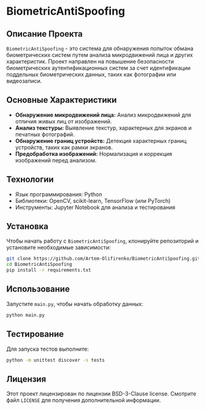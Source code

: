 # BiometricAntiSpoofing

## Описание Проекта

`BiometricAntiSpoofing` - это система для обнаружения попыток обмана биометрических систем путем анализа микродвижений лица и других характеристик. Проект направлен на повышение безопасности биометрических аутентификационных систем за счет идентификации поддельных биометрических данных, таких как фотографии или видеозаписи.

## Основные Характеристики

- **Обнаружение микродвижений лица:** Анализ микродвижений для отличия живых лиц от изображений.
- **Анализ текстуры:** Выявление текстур, характерных для экранов и печатных фотографий.
- **Обнаружение границ устройств:** Детекция характерных границ устройств, таких как рамки экранов.
- **Предобработка изображений:** Нормализация и коррекция изображений перед анализом.

## Технологии

- Язык программирования: Python
- Библиотеки: OpenCV, scikit-learn, TensorFlow (или PyTorch)
- Инструменты: Jupyter Notebook для анализа и тестирования

## Установка

Чтобы начать работу с `BiometricAntiSpoofing`, клонируйте репозиторий и установите необходимые зависимости:

```bash
git clone https://github.com/Artem-Olifirenko/BiometricAntiSpoofing.git
cd BiometricAntiSpoofing
pip install -r requirements.txt
```

## Использование

Запустите `main.py`, чтобы начать обработку данных:

```bash
python main.py
```

## Тестирование

Для запуска тестов выполните:

```bash
python -m unittest discover -s tests
```

## Лицензия

Этот проект лицензирован по лицензии BSD-3-Clause license. Смотрите файл `LICENSE` для получения дополнительной информации.



